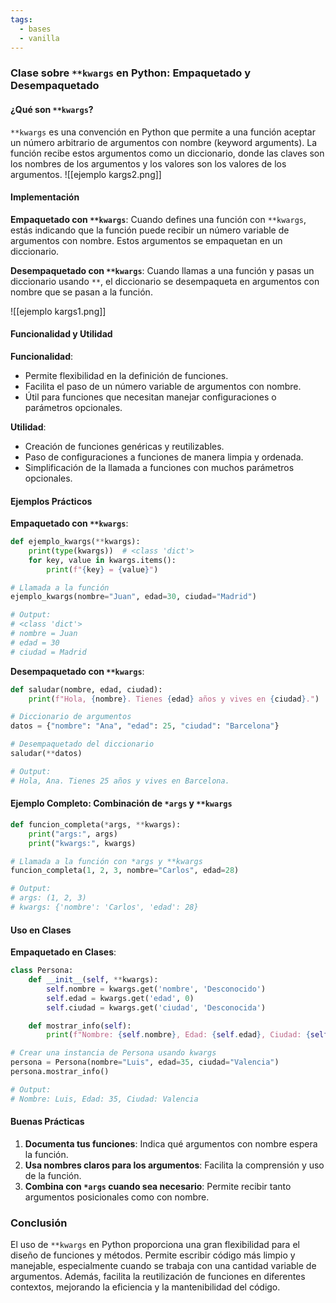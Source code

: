 ```yaml
---
tags:
  - bases
  - vanilla
---
```


### Clase sobre `**kwargs` en Python: Empaquetado y Desempaquetado

#### ¿Qué son `**kwargs`?

`**kwargs` es una convención en Python que permite a una función aceptar un número arbitrario de argumentos con nombre (keyword arguments). La función recibe estos argumentos como un diccionario, donde las claves son los nombres de los argumentos y los valores son los valores de los argumentos.
![[ejemplo kargs2.png]]
#### Implementación

**Empaquetado con `**kwargs`**:
Cuando defines una función con `**kwargs`, estás indicando que la función puede recibir un número variable de argumentos con nombre. Estos argumentos se empaquetan en un diccionario.

**Desempaquetado con `**kwargs`**:
Cuando llamas a una función y pasas un diccionario usando `**`, el diccionario se desempaqueta en argumentos con nombre que se pasan a la función.

![[ejemplo kargs1.png]]
#### Funcionalidad y Utilidad

**Funcionalidad**:
- Permite flexibilidad en la definición de funciones.
- Facilita el paso de un número variable de argumentos con nombre.
- Útil para funciones que necesitan manejar configuraciones o parámetros opcionales.

**Utilidad**:
- Creación de funciones genéricas y reutilizables.
- Paso de configuraciones a funciones de manera limpia y ordenada.
- Simplificación de la llamada a funciones con muchos parámetros opcionales.

#### Ejemplos Prácticos

**Empaquetado con `**kwargs`**:

```python
def ejemplo_kwargs(**kwargs):
    print(type(kwargs))  # <class 'dict'>
    for key, value in kwargs.items():
        print(f"{key} = {value}")

# Llamada a la función
ejemplo_kwargs(nombre="Juan", edad=30, ciudad="Madrid")

# Output:
# <class 'dict'>
# nombre = Juan
# edad = 30
# ciudad = Madrid
```

**Desempaquetado con `**kwargs`**:

```python
def saludar(nombre, edad, ciudad):
    print(f"Hola, {nombre}. Tienes {edad} años y vives en {ciudad}.")

# Diccionario de argumentos
datos = {"nombre": "Ana", "edad": 25, "ciudad": "Barcelona"}

# Desempaquetado del diccionario
saludar(**datos)

# Output:
# Hola, Ana. Tienes 25 años y vives en Barcelona.
```

#### Ejemplo Completo: Combinación de `*args` y `**kwargs`

```python
def funcion_completa(*args, **kwargs):
    print("args:", args)
    print("kwargs:", kwargs)

# Llamada a la función con *args y **kwargs
funcion_completa(1, 2, 3, nombre="Carlos", edad=28)

# Output:
# args: (1, 2, 3)
# kwargs: {'nombre': 'Carlos', 'edad': 28}
```

#### Uso en Clases

**Empaquetado en Clases**:

```python
class Persona:
    def __init__(self, **kwargs):
        self.nombre = kwargs.get('nombre', 'Desconocido')
        self.edad = kwargs.get('edad', 0)
        self.ciudad = kwargs.get('ciudad', 'Desconocida')

    def mostrar_info(self):
        print(f"Nombre: {self.nombre}, Edad: {self.edad}, Ciudad: {self.ciudad}")

# Crear una instancia de Persona usando kwargs
persona = Persona(nombre="Luis", edad=35, ciudad="Valencia")
persona.mostrar_info()

# Output:
# Nombre: Luis, Edad: 35, Ciudad: Valencia
```

#### Buenas Prácticas

1. **Documenta tus funciones**: Indica qué argumentos con nombre espera la función.
2. **Usa nombres claros para los argumentos**: Facilita la comprensión y uso de la función.
3. **Combina con `*args` cuando sea necesario**: Permite recibir tanto argumentos posicionales como con nombre.

### Conclusión

El uso de `**kwargs` en Python proporciona una gran flexibilidad para el diseño de funciones y métodos. Permite escribir código más limpio y manejable, especialmente cuando se trabaja con una cantidad variable de argumentos. Además, facilita la reutilización de funciones en diferentes contextos, mejorando la eficiencia y la mantenibilidad del código.